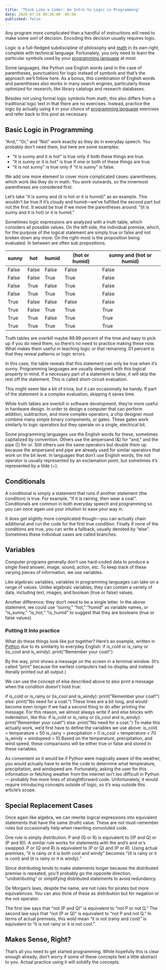 ```yaml
---
title: 'Think Like a Coder: An Intro to Logic in Programming'
date: 2020-07-28 08:26:00 -05:00
published: false
---
```


Any program more complicated than a handful of instructions will need to make some sort of decision. Encoding this decision usually requires logic.

Logic is a full-fledged subdiscipline of philosophy and [math](https://www.wyzant.com/blog/math-for-coding/) in its own right, complete with technical language. Fortunately, you only need to learn the particular symbols used by your [programming language](https://www.wyzant.com/blog/before-you-learn-coding/) at most.

Some languages, like Python use English words (and in the case of parentheses, punctuation) for logic instead of symbols and that’s the approach we’ll follow here. As a bonus, this combination of English words and parentheses also works in many search engines, particularly those optimized for research, like library catalogs and research databases.

Besides not using formal logic symbols from math, this also differs from a traditional logic text in that there are no exercises. Instead, practice the logic by actually using it in your choice of [programming language](https://www.wyzant.com/blog/how-to-choose-a-programming-language/) exercises and refer back to this post as necessary.

## Basic Logic in Programming

“And,” “Or,” and “Not” work exactly as they do in everyday speech. You probably don’t need them, but here are some examples:

* “it is sunny and it is hot” is true only if both these things are true.
* “it is sunny or it is hot” is true if one or both of these things are true.
* “it is not sunny” is true only if “it is sunny” is false.

We add one more element to cover more complicated cases: parentheses, which work like they do in math. You work outwards, so the innermost parentheses are considered first.

Let’s take “it is sunny and (it is hot or it is humid)” as an example. This wouldn’t be true if it’s cloudy and humid—we’ve fulfilled the second part but not the first. It would be true if we move the parentheses around: “(it is sunny and it is hot) or it is humid.”

Sometimes logic expressions are analyzed with a truth table, which considers all possible values. On the left side, the individual premise, which, for the purpose of the logical statement are simply true or false and not broken down any more. On the right-most is the proposition being evaluated. In between are often sub propositions.

| sunny 	| hot   	| humid 	| (hot or humid) 	| sunny and (hot or humid) 	|
|-------	|-------	|-------	|----------------	|--------------------------	|
| False 	| False 	| False 	| False          	| False                    	|
| False 	| False 	| True  	| True           	| False                    	|
| False 	| True  	| False 	| True           	| False                    	|
| False 	| True  	| True  	| True           	| False                    	|
| True  	| False 	| False 	| False          	| False                    	|
| True  	| False 	| True  	| True           	| True                     	|
| True  	| True  	| False 	| True           	| True                     	|
| True  	| True  	| True  	| True           	| True                     	|

Truth tables are overkill maybe 99.99 percent of the time and easy to pick up if you do need them, so there’s no need to practice making these now. What makes them useful in teaching logic or that remaining .01 percent is that they reveal patterns or logic errors.

In this case, the table reveals that this statement can only be true when it’s sunny. Programming languages are usually designed with this logical property in mind. If a necessary part of a statement is false, it will skip the rest off the statement. This is called short-circuit evaluation.

This might seem like a bit of trivia, but it can occasionally be handy. If part of the statement is a complex evaluation, skipping it saves time.

While truth tables are overkill in software development, they’re more useful in hardware design. In order to design a computer that can perform addition, subtraction, and more complex operators, a chip designer must combine many simple binary components, or gates. These gates work similarly to logic operators but they operate on a single, electrical bit.

Some programming languages use the English words for these, sometimes capitalized by convention. Others use the ampersand (&) for “and,” and the pipe (|) for or. Still others use the same operators but double them up because the ampersand and pipe are already used for similar operators that work on the bit level.
In languages that don’t use English words, the not operator is usually represented by an exclamation point, but sometimes it’s represented by a tilde (~).

## Conditionals
A conditional is simply a statement that runs if another statement (the condition) is true. For example, “if it is raining, then wear a coat”. Conditionals are common in both everyday speech and programming so you can once again use your intuition to ease your way in.

It does get slightly more complicated though—you can actually chain additional and run the code for the first true condition. Finally if none of the conditions are true, you can write a fallback, usually denoted by “else”. Sometimes these individual cases are called branches.

## Variables
Computer programs generally don’t use hard-coded data to produce a single fixed answer, image, sound, action, etc. To keep track of these varying pieces of information, we use variables.

Like algebraic variables, variables in programming languages can take on a range of values. Unlike algebraic variables, they can contain a variety of data, including text, images, and boolean (true or false) values.

Another difference: they don’t need to be a single letter. In the above statement, we could use “sunny,” “hot,” “humid” as variable names, or “is_sunny,” “is_hot,” “is_humid” to suggest that they are booleans (true or false values).

### Putting It Into practice
What do these things look like put together? Here’s an example, written in [Python](https://www.wyzant.com/blog/learn-python/) due to its similarity to everyday English:
if is_cold or is_rainy or (is_cool and is_windy): print("Remember your coat!")

By the way, print shows a message on the screen in a terminal window. (It’s called “print” because the earliest computers had no display and instead literally printed out all output.)

We can use the concept of else described above to also print a message when the condition doesn’t hold true:

if is_cold or is_rainy or (is_cool and is_windy): print("Remember your coat!")
else: print("No need for a coat.")
These lines are a bit long, and would become even longer if we had a second thing to do after printing the message. For this reason, we almost always write if and else blocks with indentation, like this:
if is_cold or is_rainy or (is_cool and is_windy):
    print("Remember your coat!")
else:
    print("No need for a coat.")
To make this actually work, we’d first have to define the variables we use above:
is_cold = temperature < 50
is_rainy = precipitation > 0
is_cool = temperature < 70
is_windy = windspeed > 10
Based on the temperature, precipitation, and wind speed, these comparisons will be either true or false and stored in these variables.

As convenient as it would be if Python were magically aware of the weather, you would actually have to write the code to determine what temperature, precipitation, and windspeed are. Fortunately, asking the user for this information or fetching weather from the internet isn’t too difficult in Python — probably five more lines of straightforward code. Unfortunately, it would require introducing concepts outside of logic, so it’s way outside this article’s scope.

## Special Replacement Cases
Once again like algebra, we can rewrite logical expressions into equivalent statements that have the same (truth) value. These are not must-remember rules but occasionally help when rewriting convoluted code.

One rule is simply distribution. P and (Q or R) is equivalent to ((P and Q) or (P and R)). A similar rule works for statements with the and’s and or’s swapped. P or (Q and R) is equivalent to (P or Q) and (P or R). Using actual premises, “it is rainy or it is both cool and windy” becomes “(it is rainy or it is cool) and (it is rainy or it is windy).”

Since distributing tends to make statements longer because the distributed premise is repeated, you’ll probably go the opposite direction, “undistributing” or simplifying distributed statements to avoid redundancy.

De Morgan’s laws, despite the name, are not rules for pirates but more equivalences. You can also think of these as distribution but for negation or the not operator.

The first law says that “not (P and Q)” is equivalent to “not P or not Q.” The second law says that “not (P or Q)” is equivalent to “not P and not Q.” In terms of actual premises, this wold mean “it is not (rainy and cool)” is equivalent to “it is not rainy or it is not cool.”

## Makes Sense, Right?
That’s all you need to get started programming. While hopefully this is clear enough already, don’t worry if some of these concepts feel a little abstract to you. Actual practice using it will solidify the concepts.



